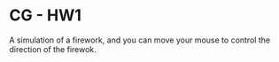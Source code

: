 # CG - HW1
A simulation of a firework, and you can move your mouse to control the direction of the firewok.
